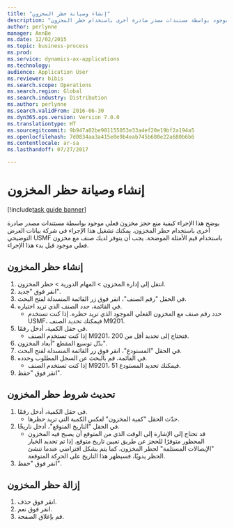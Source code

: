 ```yaml
--- 
title: "إنشاء وصيانة حظر المخزون"
description: "يوضح هذا الإجراء كيفية منع حجز مخزون فعلي موجود بواسطة مستندات مصدر صادرة أخرى باستخدام حظر المخزون."
author: perlynne
manager: AnnBe
ms.date: 12/02/2015
ms.topic: business-process
ms.prod: 
ms.service: dynamics-ax-applications
ms.technology: 
audience: Application User
ms.reviewer: bibis
ms.search.scope: Operations
ms.search.region: Global
ms.search.industry: Distribution
ms.author: perlynne
ms.search.validFrom: 2016-06-30
ms.dyn365.ops.version: Version 7.0.0
ms.translationtype: HT
ms.sourcegitcommit: 9b947a02be981155053e33a4ef20e19bf2a194a5
ms.openlocfilehash: 7d0834aa3a415e8e9b4eab745b680e22a680b6b6
ms.contentlocale: ar-sa
ms.lasthandoff: 07/27/2017

---
```

# <a name="create-and-maintain-inventory-blocking"></a>إنشاء وصيانة حظر المخزون

[!include[task guide banner](../../includes/task-guide-banner.md)]

يوضح هذا الإجراء كيفية منع حجز مخزون فعلي موجود بواسطة مستندات مصدر صادرة أخرى باستخدام حظر المخزون. يمكنك تشغيل هذا الإجراء في شركة بيانات العرض التوضيحي USMF باستخدام قيم الأمثلة الموضحة. يجب أن يتوفر لديك صنف مع مخزون فعلي موجود قبل بدء هذا الإجراء.


## <a name="create-an-inventory-blocking"></a>إنشاء حظر المخزون
1. انتقل إلى إدارة المخزون > المهام الدورية > حظر المخزون.
2. انقر فوق "جديد".
3. في الحقل "رقم الصنف"، انقر فوق زر القائمة المنسدلة لفتح البحث.
4. في القائمة، حدد الصنف الذي تريد اختياره. 
    * حدد رقم صنف مع المخزون الفعلي الموجود الذي تريد حظره. إذا كنت تستخدم USMF، فيمكنك تحديد الصنف M9201.  
5. في حقل الكمية، أدخل رقمًا.
    * إذا كنت تستخدم الصنف M9201، فتحتاج إلى تحديد أقل من 200.  
6. بدّل توسيع المقطع "أبعاد المخزون".
7. في الحقل "المستودع"، انقر فوق زر القائمة المنسدلة لفتح البحث.
8. في القائمة، قم بالبحث عن السجل المطلوب وحدده.
    * إذا كنت تستخدم الصنف M9201، فيمكنك تحديد المستودع 51.  
9. انقر فوق "حفظ".

## <a name="update-the-conditions-of-the-inventory-blocking"></a>تحديث شروط حظر المخزون
1. في حقل الكمية، أدخل رقمًا.
    * حدّث الحقل "كمية المخزون" لعكس الكمية التي تريد حظرها.  
2. في الحقل "التاريخ المتوقع‬"، أدخل تاريخًا.
    * قد تحتاج إلى الإشارة إلى الوقت الذي من المتوقع أن يصبح فيه المخزون المحظور متوفرًا للحجز عن طريق تعيين تاريخ متوقع. إذا تم تحديد الخيار "الإيصالات المستلمة‬" لحظر المخزون، كما يتم بشكل افتراضي عندما تنشئ الحظر يدويًا، فسيظهر هذا التاريخ على الحركة المتوقعة.  
3. انقر فوق "حفظ".

## <a name="remove-the-inventory-blocking"></a>إزالة حظر المخزون
1. انقر فوق حذف.
2. انقر فوق نعم.
3. قم بإغلاق الصفحة.


